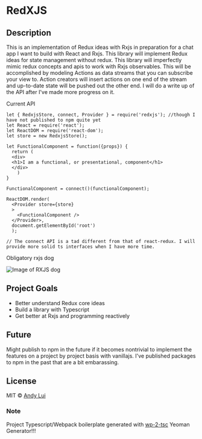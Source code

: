 # RedXJS

## Description
This is an implementation of Redux ideas with Rxjs in preparation for a chat app I want to build with React and Rxjs. This library will implement
Redux ideas for state management without redux. This library will imperfectly mimic redux concepts and apis to work with Rxjs observables. This will be accomplished
by modeling Actions as data streams that you can subscribe your view to. Action creators will insert actions on one end of the stream and up-to-date state will be pushed 
out the other end. I will do a write up of the API after I've made more progress on it. 

Current API

```
let { RedxjsStore, connect, Provider } = require('redxjs'); //though I have not published to npm quite yet
let React = require('react');
let ReactDOM = require('react-dom');
let store = new RedxjsStore();

let FunctionalComponent = function({props}) {
  return (
  <div>
  <h1>I am a functional, or presentational, component</h1>
  </div>
    )
}

FunctionalComponent = connect()(functionalComponent);

ReactDOM.render(
  <Provider store={store}
  >
    <FunctionalComponent />
  </Provider>,
  document.getElementById('root')
  );

// The connect API is a tad different from that of react-redux. I will provide more solid ts interfaces when I have more time.
```

Obligatory rxjs dog

![Image of RXJS dog](https://cdn-images-1.medium.com/max/1600/1*j-SOtxql-Sqmvj0i0TWqMg.jpeg)


## Project Goals

* Better understand Redux core ideas 
* Build a library with Typescript
* Get better at Rxjs and programming reactively


## Future
Might publish to npm in the future if it becomes nontrivial to implement the features on a project by project basis with vanillajs. I've published packages to npm in the past that are a bit embarassing.




## License

MIT © [Andy Lui]()


### Note
Project Typescript/Webpack boilerplate generated with [wp-2-tsc](https://github.com/awlui/generator-wp2-typescript) Yeoman Generator!!!